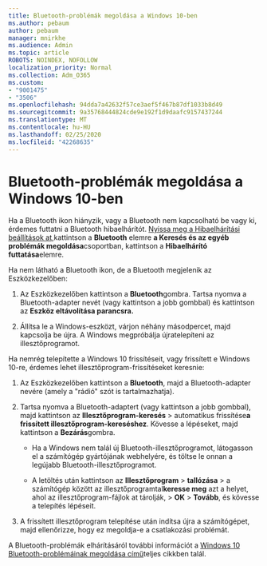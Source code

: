 ```yaml
---
title: Bluetooth-problémák megoldása a Windows 10-ben
ms.author: pebaum
author: pebaum
manager: mnirkhe
ms.audience: Admin
ms.topic: article
ROBOTS: NOINDEX, NOFOLLOW
localization_priority: Normal
ms.collection: Adm_O365
ms.custom:
- "9001475"
- "3506"
ms.openlocfilehash: 94dda7a42632f57ce3aef5f467b87df1033b8d49
ms.sourcegitcommit: 9a35768444824cde9e192f1d9daafc9157437244
ms.translationtype: MT
ms.contentlocale: hu-HU
ms.lasthandoff: 02/25/2020
ms.locfileid: "42268635"
---
```

# <a name="fix-bluetooth-problems-in-windows-10"></a>Bluetooth-problémák megoldása a Windows 10-ben

Ha a Bluetooth ikon hiányzik, vagy a Bluetooth nem kapcsolható be vagy ki, érdemes futtatni a Bluetooth hibaelhárítót. [Nyissa meg a Hibaelhárítási beállítások at,](ms-settings:troubleshoot)kattintson a **Bluetooth** elemre **a Keresés és az egyéb problémák megoldása**csoportban, kattintson a **Hibaelhárító futtatása**elemre.

Ha nem látható a Bluetooth ikon, de a Bluetooth megjelenik az Eszközkezelőben:

1. Az Eszközkezelőben kattintson a **Bluetooth**gombra. Tartsa nyomva a Bluetooth-adapter nevét (vagy kattintson a jobb gombbal) és kattintson az **Eszköz eltávolítása parancsra.**

2. Állítsa le a Windows-eszközt, várjon néhány másodpercet, majd kapcsolja be újra. A Windows megpróbálja újratelepíteni az illesztőprogramot.

Ha nemrég telepítette a Windows 10 frissítéseit, vagy frissített e Windows 10-re, érdemes lehet illesztőprogram-frissítéseket keresnie:

1. Az Eszközkezelőben kattintson a **Bluetooth**, majd a Bluetooth-adapter nevére (amely a "rádió" szót is tartalmazhatja).

2. Tartsa nyomva a Bluetooth-adaptert (vagy kattintson a jobb gombbal), majd kattintson az **Illesztőprogram-keresés** > automatikus frissítése**a frissített illesztőprogram-kereséshez**. Kövesse a lépéseket, majd kattintson a **Bezárás**gombra.

      - Ha a Windows nem talál új Bluetooth-illesztőprogramot, látogasson el a számítógép gyártójának webhelyére, és töltse le onnan a legújabb Bluetooth-illesztőprogramot.

    - A letöltés után kattintson az **Illesztőprogram** > **tallózása** > a számítógép között az illesztőprogramtal**keresse meg** azt a helyet, ahol az illesztőprogram-fájlok at tárolják, > **OK** > **Tovább**, és kövesse a telepítés lépéseit.

3. A frissített illesztőprogram telepítése után indítsa újra a számítógépet, majd ellenőrizze, hogy ez megoldja-e a csatlakozási problémát.

A Bluetooth-problémák elhárításáról további információt a [Windows 10 Bluetooth-problémáinak megoldása című](https://support.microsoft.com/help/14169/windows-10-fix-bluetooth-problems)teljes cikkben talál.
